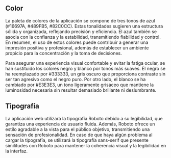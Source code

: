 ## Color
La paleta de colores de la aplicación se compone de tres tonos de azul (#16697A, #489FB5, #82C0CC). Estas tonalidades sugieren una estructura sólida y organizada, reflejando precisión y eficiencia. El azul también se asocia con la confianza y la estabilidad, transmitiendo fiabilidad y control. En resumen, el uso de estos colores puede contribuir a generar una impresión positiva y profesional, además de establecer un ambiente propicio para la concentración y la toma de decisiones.

Para asegurar una experiencia visual confortable y evitar la fatiga ocular, se han sustituido los colores negro y blanco por tonos más suaves. El negro se ha reemplazado por #333333, un gris oscuro que proporciona contraste sin ser tan agresivo como el negro puro. Por otro lado, el blanco se ha cambiado por #E3E3E3, un tono ligeramente grisáceo que mantiene la luminosidad necesaria sin resultar demasiado brillante ni deslumbrante.

## Tipografía
La aplicación web utilizará la tipografía Roboto debido a su legibilidad, que garantiza una experiencia de usuario fluida. Además, Roboto ofrece un estilo agradable a la vista para el público objetivo, transmitiendo una sensación de profesionalidad. En caso de que haya algún problema al cargar la tipografía, se utilizará la tipografía sans-serif que presente similitudes con Roboto para mantener la coherencia visual y la legibilidad en la interfaz.